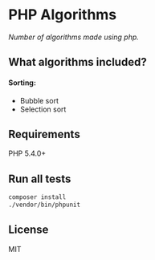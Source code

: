 # PHP Algorithms
*Number of algorithms made using php.*
## What algorithms included?
#### Sorting:
 - Bubble sort
 - Selection sort

## Requirements
PHP 5.4.0+

## Run all tests
```bash
composer install
./vendor/bin/phpunit
```
## License
MIT
